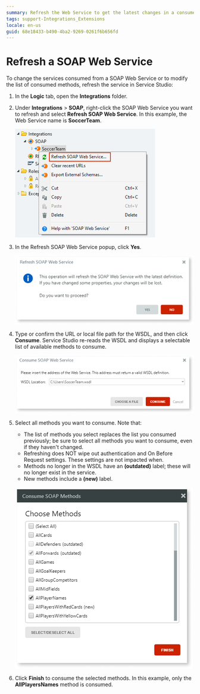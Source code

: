 ```yaml
---
summary: Refresh the Web Service to get the latest changes in a consumed SOAP Web Service or to modify the list of consumed methods in Service Studio.
tags: support-Integrations_Extensions
locale: en-us
guid: 68e18433-b490-4ba2-9269-0261f6b656fd
---
```


# Refresh a SOAP Web Service

To change the services consumed  from a SOAP Web Service or to modify the list of consumed methods, refresh the service in Service Studio:

1. In the **Logic** tab, open the **Integrations** folder.

1. Under **Integrations** > **SOAP**, right-click the SOAP Web Service you want to refresh and select **Refresh SOAP Web Service**. In this example, the Web Service name is **SoccerTeam**.

    ![](images/soap-refresh-menu.png)

1. In the Refresh SOAP Web Service popup, click **Yes**. 

    ![](images/soap-refresh-confirm.png)

1. Type or confirm the URL or local file path for the WSDL, and then click **Consume**. Service Studio re-reads the WSDL and displays a selectable list of available methods to consume.

    ![](images/soap-refresh-WSDL.png)

1. Select all methods you want to consume. Note that:

    * The list of methods you select replaces the list you consumed previously; be sure to select all methods you want to consume, even if they haven't changed. 
    * Refreshing does NOT wipe out authentication and On Before Request settings. These settings are not impacted when.       
    * Methods no longer in the WSDL have an **(outdated)** label; these will no longer exist in the service.  
    * New methods include a **(new)** label. 

    ![](images/soap-refresh-methods.png)

1. Click **Finish** to consume the selected methods. In this example, only the **AllPlayersNames** method is consumed. 
